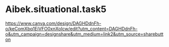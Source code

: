 # Aibek.situational.task5

https://www.canva.com/design/DAGHDdnFh-o/keComXbq1EjVFO0xnXoIcw/edit?utm_content=DAGHDdnFh-o&utm_campaign=designshare&utm_medium=link2&utm_source=sharebutton
